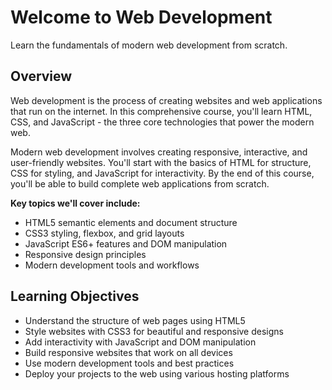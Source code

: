 # Welcome to Web Development

Learn the fundamentals of modern web development from scratch.

## Overview

Web development is the process of creating websites and web applications that run on the internet. In this comprehensive course, you'll learn HTML, CSS, and JavaScript - the three core technologies that power the modern web.

Modern web development involves creating responsive, interactive, and user-friendly websites. You'll start with the basics of HTML for structure, CSS for styling, and JavaScript for interactivity. By the end of this course, you'll be able to build complete web applications from scratch.

**Key topics we'll cover include:**
- HTML5 semantic elements and document structure
- CSS3 styling, flexbox, and grid layouts
- JavaScript ES6+ features and DOM manipulation
- Responsive design principles
- Modern development tools and workflows

## Learning Objectives

- Understand the structure of web pages using HTML5
- Style websites with CSS3 for beautiful and responsive designs
- Add interactivity with JavaScript and DOM manipulation
- Build responsive websites that work on all devices
- Use modern development tools and best practices
- Deploy your projects to the web using various hosting platforms 